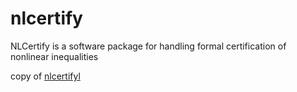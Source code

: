 # nlcertify
NLCertify is a software package for handling formal certification of nonlinear inequalities

copy of [nlcertifyl](http://nl-certify.forge.ocamlcore.org/examples.html)
